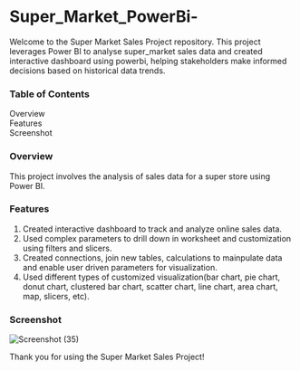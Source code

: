 # Super_Market_PowerBi-
Welcome to the Super Market Sales Project repository. This project leverages Power BI to analyse super_market sales data and created interactive dashboard using powerbi, helping stakeholders make informed decisions based on historical data trends.

### Table of Contents
Overview<br/>
Features<br/>
Screenshot<br/>

### Overview
This project involves the analysis of sales data for a super store using Power BI.<br/>

### Features
1. Created interactive dashboard to track and analyze online sales data.<br/>
2. Used complex parameters to drill down in worksheet and customization using filters and slicers.<br/>
3. Created connections, join new tables, calculations to mainpulate data and enable user driven parameters for visualization.<br/>
4. Used different types of customized visualization(bar chart, pie chart, donut chart, clustered bar chart, scatter chart, line chart, area chart, map, slicers, etc).<br/>

### Screenshot 

![Screenshot (35)](https://github.com/user-attachments/assets/2900f987-9b60-47b2-829b-5a890b475e28)



Thank you for using the Super Market Sales Project!
